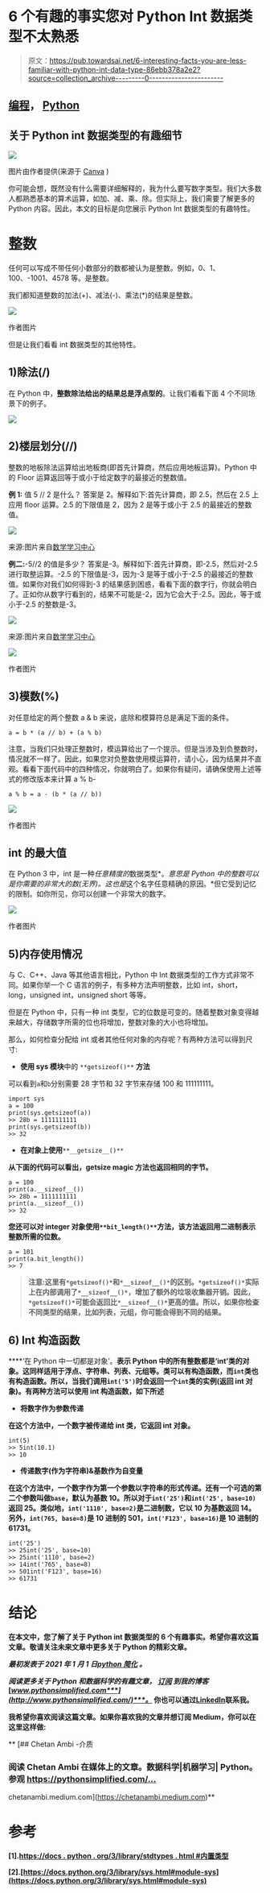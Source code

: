 # 6 个有趣的事实您对 Python Int 数据类型不太熟悉

> 原文：<https://pub.towardsai.net/6-interesting-facts-you-are-less-familiar-with-python-int-data-type-86ebb378a2e2?source=collection_archive---------0----------------------->

## [编程](https://towardsai.net/p/category/programming)， [Python](https://towardsai.net/p/category/programming/python)

## 关于 Python int 数据类型的有趣细节

![](img/b06707fa41c2199172578a4c14216580.png)

图片由作者提供(来源于 [Canva](https://www.canva.com/) )

你可能会想，既然没有什么需要详细解释的，我为什么要写数字类型。我们大多数人都熟悉基本的算术运算，如加、减、乘、除。但实际上，我们需要了解更多的 Python 内容。因此，本文的目标是向您展示 Python Int 数据类型的有趣特性。

# 整数

任何可以写成不带任何小数部分的数都被认为是整数。例如，0、1、100、-1001、4578 等。是整数。

我们都知道整数的加法(+)、减法(-)、乘法(*)的结果是整数。

![](img/5b18a21cecf927707d725b43a958eb8e.png)

作者图片

但是让我们看看 int 数据类型的其他特性。

## 1)除法(/)

在 Python 中，**整数除法给出的结果总是浮点型的**。让我们看看下面 4 个不同场景下的例子。

![](img/0fc382a42b9ca4d6304eccaad814dd2c.png)

## 2)楼层划分(//)

整数的地板除法运算给出地板商(即首先计算商，然后应用地板运算)。Python 中的 Floor 运算返回等于或小于给定数字的最接近的整数值。

**例 1:** 值 5 // 2 是什么？
答案是 2。解释如下:首先计算商，即 2.5，然后在 2.5 上应用 floor 运算。2.5 的下限值是 2，因为 2 是等于或小于 2.5 的最接近的整数值。

![](img/6e84c3b4dfac5b18ff52ce05b1138b84.png)

来源:图片来自[数学学习中心](https://apps.mathlearningcenter.org/number-line/)

**例二:**-5//2 的值是多少？
答案是-3。解释如下:首先计算商，即-2.5，然后对-2.5 进行取整运算。-2.5 的下限值是-3，因为-3 是等于或小于-2.5 的最接近的整数值。如果你对我们如何得到-3 的结果感到困惑，看看下面的数字行，你就会明白了。正如你从数字行看到的，结果不可能是-2，因为它会大于-2.5。因此，等于或小于-2.5 的整数是-3。

![](img/c5b42a15662b7ab0f074405021502076.png)

来源:图片来自[数学学习中心](https://apps.mathlearningcenter.org/number-line/)

![](img/03038a471f0898bfe780409ed89cdbc9.png)

作者图片

## 3)模数(%)

对任意给定的两个整数 a & b 来说，底除和模算符总是满足下面的条件。

```
a = b * (a // b) + (a % b)
```

注意，当我们只处理正整数时，模运算给出了一个提示。但是当涉及到负整数时，情况就不一样了。因此，如果您对负整数使用模运算符，请小心，因为结果并不直观。看看下面代码中的四种情况，你就明白了。如果你有疑问，请确保使用上述等式的修改版本来计算 a % b-

```
a % b = a - (b * (a // b))
```

![](img/cc0cab618be08c2c7a04b9dfa9a83cd7.png)

作者图片

## int 的最大值

在 Python 3 中，int 是一种*任意精度的*数据类型*。*意思是 Python 中的整数可以是你需要的非常大的数(无界)。这也是*这个名字任意精确的原因。*但它受到记忆的限制。如你所见，你可以创建一个非常大的数字。

![](img/735e256aedf866126b34d615374813d6.png)

作者图片

## 5)内存使用情况

与 C、C++、Java 等其他语言相比，Python 中 Int 数据类型的工作方式非常不同。如果你举一个 C 语言的例子，有多种方法声明整数，比如 int，short，long，unsigned int，unsigned short 等等。

但是在 Python 中，只有一种 int 类型，它的位数是可变的。随着整数对象变得越来越大，存储数字所需的位也将增加，整数对象的大小也将增加。

那么，如何检查分配给 int 或者其他任何对象的内存呢？有两种方法可以得到尺寸:

*   **使用 sys 模块**中的 `**getsizeof()**` **方法**

可以看到`a`和`b`分别需要 28 字节和 32 字节来存储 100 和 111111111。

```
import sys
a = 100
print(sys.getsizeof(a))
>> 28b = 1111111111
print(sys.getsizeof(b))
>> 32
```

*   **在对象上使用**`**__getsize__()**`

**从下面的代码可以看出，__getsize__ magic 方法也返回相同的字节。**

```
a = 100
print(a.__sizeof__())
>> 28b = 1111111111
print(a.__sizeof__())
>> 32
```

**您还可以对 integer 对象使用`**bit_length()**`方法，该方法返回用二进制表示整数所需的位数。**

```
a = 101
print(a.bit_length())
>> 7
```

> ****注意**:这里有`*getsizeof()*`和`*__sizeof__()*`的区别。`*getsizeof()*`实际上在内部调用了`*__sizeof__()*`，增加了额外的垃圾收集器开销。因此，`*getsizeof()*`可能会返回比`*__sizeof__()*`更高的值。所以，如果你检查不同类型的结果，比如列表，元组，你可能会得到不同的结果。**

## **6) Int 构造函数**

****‘在 Python 中一切都是对象’。**表示 Python 中的所有整数都是‘int’类的对象。这同样适用于浮点、字符串、列表、元组等。类可以有构造函数，而`int`类也有构造函数。所以，当我们调用`int('5')`时会返回一个`int`类的实例(返回 int 对象)。有两种方法可以使用 int 构造函数，如下所述**

*   ****将数字作为参数传递****

**在这个方法中，一个数字被传递给 int 类，它返回 int 对象。**

```
int(5) 
>> 5int(10.1)
>> 10
```

*   ****传递数字(作为字符串)&基数作为自变量****

**在这个方法中，一个数字作为第一个参数以字符串的形式传递。还有一个可选的第二个参数叫做`base`，默认为基数 10。所以对于`int('25')`和`int('25', base=10)`返回 25。类似地，`int('1110', base=2)`是二进制数，它以 10 为基数返回 14。另外，`int(765, base=8)`是 10 进制的 501，`int('F123', base=16)`是 10 进制的 61731。**

```
int('25')
>> 25int('25', base=10)
>> 25int('1110', base=2)
>> 14int('765', base=8)
>> 501int('F123', base=16)
>> 61731
```

# **结论**

**在本文中，您了解了关于 Python int 数据类型的 6 个有趣事实。希望你喜欢这篇文章。敬请关注未来文章中更多关于 Python 的精彩文章。**

***最初发表于 2021 年 1 月 1 日*[***python 简化***](https://pythonsimplified.com/6-interesting-facts-you-are-less-familiar-with-python-int-data-type/) *。***

***阅读更多关于 Python 和数据科学的有趣文章，* [***订阅***](https://pythonsimplified.com/home/) *到我的博客*[***www.pythonsimplified.com***](http://www.pythonsimplified.com/)***。*** 你也可以通过[**LinkedIn**](https://www.linkedin.com/in/chetanambi/)**联系我。****

**我希望你喜欢阅读这篇文章。如果你喜欢我的文章并想订阅 Medium，你可以在这里这样做:**

**[](https://chetanambi.medium.com) [## Chetan Ambi -介质

### 阅读 Chetan Ambi 在媒体上的文章。数据科学|机器学习| Python。参观 https://pythonsimplified.com/…

chetanambi.medium.com](https://chetanambi.medium.com)** 

# **参考**

**[1].[https://docs . python . org/3/library/stdtypes . html #内置类型](https://docs.python.org/3/library/stdtypes.html#built-in-types)**

**[2].[https://docs.python.org/3/library/sys.html#module-sys](https://docs.python.org/3/library/sys.html#module-sys)**